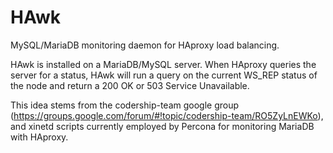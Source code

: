 HAwk
====

MySQL/MariaDB monitoring daemon for HAproxy load balancing. 

HAwk is installed on a MariaDB/MySQL server. When HAproxy queries the server for a status, HAwk will run a query on the current WS_REP status of the node and return a 200 OK or 503 Service Unavailable. 

This idea stems from the codership-team google group (https://groups.google.com/forum/#!topic/codership-team/RO5ZyLnEWKo), and xinetd scripts currently employed by Percona for monitoring MariaDB with HAproxy.
